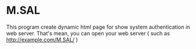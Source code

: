 # M.SAL
This program create dynamic html page for show system authentication in web server. That's mean, you can open your web server ( such as http://example.com/M.SAL/ )

